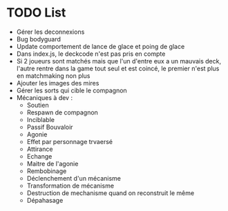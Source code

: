 # TODO List

- Gérer les deconnexions
- Bug bodyguard
- Update comportement de lance de glace et poing de glace
- Dans index.js, le deckcode n'est pas pris en compte
- Si 2 joueurs sont matchés mais que l'un d'entre eux a un mauvais deck, l'autre rentre dans la game tout seul et est coincé, le premier n'est plus en matchmaking non plus
- Ajouter les images des mires
- Gérer les sorts qui cible le compagnon
- Mécaniques à dev : 
  - Soutien
  - Respawn de compagnon
  - Inciblable
  - Passif Bouvaloir
  - Agonie
  - Effet par personnage trvaersé
  - Attirance
  - Echange
  - Maitre de l'agonie
  - Rembobinage
  - Déclenchement d'un mécanisme
  - Transformation de mécanisme
  - Destruction de mechanisme quand on reconstruit le même 
  - Dépahasage